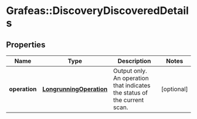 # Grafeas::DiscoveryDiscoveredDetails

## Properties
Name | Type | Description | Notes
------------ | ------------- | ------------- | -------------
**operation** | [**LongrunningOperation**](LongrunningOperation.md) | Output only. An operation that indicates the status of the current scan. | [optional] 


